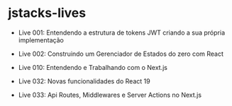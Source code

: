 # jstacks-lives

- Live 001: Entendendo a estrutura de tokens JWT criando a sua própria implementação

- Live 002: Construindo um Gerenciador de Estados do zero com React

- Live 010: Entendendo e Trabalhando com o Next.js

- Live 032: Novas funcionalidades do React 19

- Live 033: Api Routes, Middlewares e Server Actions no Next.js
